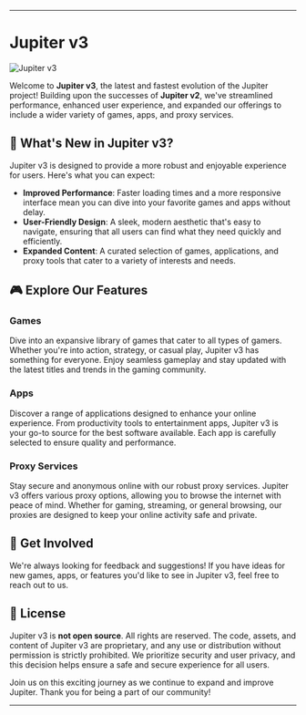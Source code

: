 ---

# Jupiter v3

![Jupiter v3](https://i.postimg.cc/kXcgXJYF/Jupiter-v3.png)

Welcome to **Jupiter v3**, the latest and fastest evolution of the Jupiter project! Building upon the successes of **Jupiter v2**, we've streamlined performance, enhanced user experience, and expanded our offerings to include a wider variety of games, apps, and proxy services. 

## 🚀 What's New in Jupiter v3?

Jupiter v3 is designed to provide a more robust and enjoyable experience for users. Here's what you can expect:

- **Improved Performance**: Faster loading times and a more responsive interface mean you can dive into your favorite games and apps without delay.
- **User-Friendly Design**: A sleek, modern aesthetic that's easy to navigate, ensuring that all users can find what they need quickly and efficiently.
- **Expanded Content**: A curated selection of games, applications, and proxy tools that cater to a variety of interests and needs.

## 🎮 Explore Our Features

### Games

Dive into an expansive library of games that cater to all types of gamers. Whether you're into action, strategy, or casual play, Jupiter v3 has something for everyone. Enjoy seamless gameplay and stay updated with the latest titles and trends in the gaming community.

### Apps

Discover a range of applications designed to enhance your online experience. From productivity tools to entertainment apps, Jupiter v3 is your go-to source for the best software available. Each app is carefully selected to ensure quality and performance.

### Proxy Services

Stay secure and anonymous online with our robust proxy services. Jupiter v3 offers various proxy options, allowing you to browse the internet with peace of mind. Whether for gaming, streaming, or general browsing, our proxies are designed to keep your online activity safe and private.

## 📅 Get Involved

We're always looking for feedback and suggestions! If you have ideas for new games, apps, or features you'd like to see in Jupiter v3, feel free to reach out to us.

## 📜 License

Jupiter v3 is **not open source**. All rights are reserved. The code, assets, and content of Jupiter v3 are proprietary, and any use or distribution without permission is strictly prohibited. We prioritize security and user privacy, and this decision helps ensure a safe and secure experience for all users.

Join us on this exciting journey as we continue to expand and improve Jupiter. Thank you for being a part of our community!

---